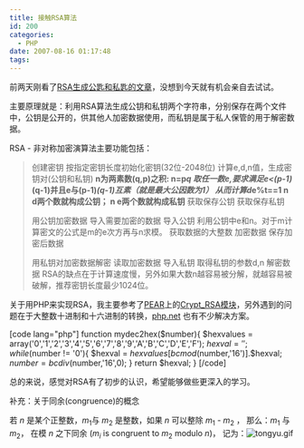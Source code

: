 ```yaml
---
title: 接触RSA算法
id: 200
categories:
  - PHP
date: 2007-08-16 01:17:48
tags:
---
```


前两天刚看了[RSA生成公匙和私匙的文章](http://zh.wikipedia.org/wiki/RSA%E5%8A%A0%E5%AF%86%E6%BC%94%E7%AE%97%E6%B3%95)，没想到今天就有机会亲自去试试。

主要原理就是：<span class="style1">利用</span>RSA算法<span class="style1">生成公钥和私钥两个字符串，分别保存在两个文件中，</span><span class="style1">公钥是公开的，供其他人加密数据使用，而私钥是属于私人保管的用于解密</span><span class="style1">数据</span><span class="style1">。</span>

RSA - 非对称加密演算法主要功能包括：
> 创建密钥
> 按指定密钥长度初始化密钥(32位-2048位)
> 计算e,d,n值，生成密钥对(公钥和私钥)
> **n为两素数(q,p)之积: n=p*q
> 取任一数e,要求满足e<(p-1)*(q-1)并且e与(p-1)*(q-1)互素（就是最大公因数为1）
> 从而计算d*e%t==1
> n d两个数就构成公钥；
> n e两个数就构成私钥**
> 获取保存公钥
> 获取保存私钥
> 
> 用公钥加密数据
> 导入需要加密的数据
> 导入公钥
> 利用公钥中e和n。对于m计算密文的公式是m的e次方再与n求模。
> 获取数据的大整数
> 加密数据
> 保存加密后数据
> 
> 用私钥对加密数据解密
> 读取加密数据
> 导入私钥
> 取得私钥的参数d,n
> 解密数据
RSA的缺点在于计算速度慢，另外如果大数n越容易被分解，就越容易被破解，推荐密钥长度最少1024位。

关于用PHP来实现RSA，我主要参考了[PEAR](http://pear.php.net/manual/en/)上的[Crypt_RSA模块](http://pear.php.net/package/Crypt_RSA)，另外遇到的问题在于大整数十进制和十六进制的转换，[php.net](http://www.php.net) 也有不少解决方案。

[code lang="php"]
function mydec2hex($number){
$hexvalues = array('0','1','2','3','4','5','6','7','8','9','A','B','C','D','E','F');
$hexval = '';
while($number != '0'){
$hexval = $hexvalues[bcmod($number,'16')].$hexval;
$number = bcdiv($number,'16',0);
}
return $hexval;
}
[/code]

总的来说，感觉对RSA有了初步的认识，希望能够做些更深入的学习。

补充：关于同余(congruence)的概念

若 <span class="MATH">_n_</span> 是某个正整数，<span class="MATH">_m_<sub>1</sub></span>与 <span class="MATH">_m_<sub>2</sub></span> 是整数，如果 <span class="MATH">_n_</span> 可以整除 <span class="MATH">_m_<sub>1</sub> - _m_<sub>2</sub></span> ， 那么：<span class="MATH">_m_<sub>1</sub></span> 与 <span class="MATH">_m_<sub>2</sub></span>， 在模 <span class="MATH">_n_</span> 之下同余 (<span class="MATH">_m_<sub>_i_</sub></span> is congruent to <span class="MATH">_m_<sub>2</sub></span> modulo <span class="MATH">_n_</span>)， 记为：![tongyu.gif](http://www.zhaiduo.com/wp-content/data/tongyu.gif) <span class="MATH" />